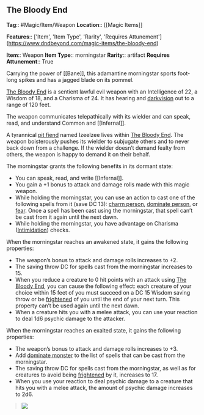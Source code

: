 ## The Bloody End
**Tag**:: #Magic/Item/Weapon
**Location**:: [[Magic Items]]

**Features**:: ['Item', 'Item Type', 'Rarity', 'Requires Attunement']
(https://www.dndbeyond.com/magic-items/the-bloody-end)

**Item**:: Weapon
**Item Type**:: morningstar
**Rarity**:: artifact
**Requires Attunement**:: True

Carrying the power of [[Bane]], this adamantine morningstar sports foot-long spikes and has a jagged blade on its pommel.

[The Bloody End](https://www.dndbeyond.com/magic-items/the-bloody-end) is a sentient lawful evil weapon with an Intelligence of 22, a Wisdom of 18, and a Charisma of 24. It has hearing and [darkvision](https://www.dndbeyond.com/compendium/rules/basic-rules/monsters#Darkvision) out to a range of 120 feet.

The weapon communicates telepathically with its wielder and can speak, read, and understand Common and [[Infernal]].

A tyrannical [pit fiend](https://www.dndbeyond.com/monsters/pit-fiend) named Izeelzee lives within [The Bloody End](https://www.dndbeyond.com/magic-items/the-bloody-end). The weapon boisterously pushes its wielder to subjugate others and to never back down from a challenge. If the wielder doesn’t demand fealty from others, the weapon is happy to demand it on their behalf.

The morningstar grants the following benefits in its dormant state:

-   You can speak, read, and write [[Infernal]].
-   You gain a +1 bonus to attack and damage rolls made with this magic weapon.
-   While holding the morningstar, you can use an action to cast one of the following spells from it (save DC 13): [charm person](https://www.dndbeyond.com/spells/charm-person), [dominate person](https://www.dndbeyond.com/spells/dominate-person), or [fear](https://www.dndbeyond.com/spells/fear). Once a spell has been cast using the morningstar, that spell can’t be cast from it again until the next dawn.
-   While holding the morningstar, you have advantage on Charisma ([Intimidation](https://www.dndbeyond.com/compendium/rules/basic-rules/using-ability-scores#Intimidation)) checks.

When the morningstar reaches an awakened state, it gains the following properties:

-   The weapon’s bonus to attack and damage rolls increases to +2.
-   The saving throw DC for spells cast from the morningstar increases to 15.
-   When you reduce a creature to 0 hit points with an attack using [The Bloody End](https://www.dndbeyond.com/magic-items/the-bloody-end), you can cause the following effect: each creature of your choice within 15 feet of you must succeed on a DC 15 Wisdom saving throw or be [frightened](https://www.dndbeyond.com/compendium/rules/basic-rules/appendix-a-conditions#Frightened) of you until the end of your next turn. This property can’t be used again until the next dawn.
-   When a creature hits you with a melee attack, you can use your reaction to deal 1d6 psychic damage to the attacker.

When the morningstar reaches an exalted state, it gains the following properties:

-   The weapon’s bonus to attack and damage rolls increases to +3.
-   Add [dominate monster](https://www.dndbeyond.com/spells/dominate-monster) to the list of spells that can be cast from the morningstar.
-   The saving throw DC for spells cast from the morningstar, as well as for creatures to avoid being [frightened](https://www.dndbeyond.com/compendium/rules/basic-rules/appendix-a-conditions#Frightened) by it, increases to 17.
-   When you use your reaction to deal psychic damage to a creature that hits you with a melee attack, the amount of psychic damage increases to 2d6.

> ![](https://media.dndbeyond.com/compendium-images/egtw/yDOyqyOocErRgYJK/06-16.png)